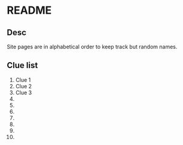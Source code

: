 # README

## Desc
Site pages are in alphabetical order to keep track but random names.

## Clue list

1. Clue 1
2. Clue 2
3. Clue 3
4. 
5. 
6. 
7. 
8. 
9.
10.
